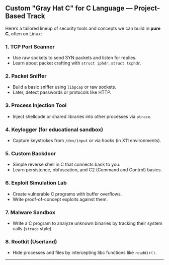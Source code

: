 ## **Custom "Gray Hat C" for C Language — Project-Based Track**
Here’s a tailored lineup of security tools and concepts we can build in **pure C**, often on Linux:

### **1. TCP Port Scanner**
- Use raw sockets to send SYN packets and listen for replies.
- Learn about packet crafting with `struct iphdr`, `struct tcphdr`.

### **2. Packet Sniffer**
- Build a basic sniffer using `libpcap` or raw sockets.
- Later, detect passwords or protocols like HTTP.

### **3. Process Injection Tool**
- Inject shellcode or shared libraries into other processes via `ptrace`.

### **4. Keylogger (for educational sandbox)**
- Capture keystrokes from `/dev/input` or via hooks (in X11 environments).

### **5. Custom Backdoor**
- Simple reverse shell in C that connects back to you.
- Learn persistence, obfuscation, and C2 (Command and Control) basics.

### **6. Exploit Simulation Lab**
- Create vulnerable C programs with buffer overflows.
- Write proof-of-concept exploits against them.

### **7. Malware Sandbox**
- Write a C program to analyze unknown binaries by tracking their system calls (`strace` style).

### **8. Rootkit (Userland)**
- Hide processes and files by intercepting libc functions like `readdir()`.

---
